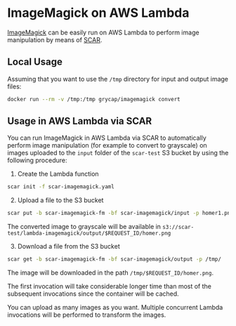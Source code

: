 # ImageMagick on AWS Lambda

[ImageMagick](https://www.imagemagick.org/) can be easily run on AWS Lambda to perform image manipulation by means of [SCAR](https://github.com/grycap/scar).

## Local Usage
Assuming that you want to use the `/tmp` directory for input and output image files:

```sh
docker run --rm -v /tmp:/tmp grycap/imagemagick convert 
```

## Usage in AWS Lambda via SCAR

You can run ImageMagick in AWS Lambda via SCAR to automatically perform image manipulation (for example to convert to grayscale) on images uploaded to the `input` folder of the `scar-test` S3 bucket by using the following procedure:

1. Create the Lambda function

```sh
scar init -f scar-imagemagick.yaml
```

2. Upload a file to the S3 bucket

```sh
scar put -b scar-imagemagick-fm -bf scar-imagemagick/input -p homer1.png
```

The converted image to grayscale will be available in `s3://scar-test/lambda-imagemagick/output/$REQUEST_ID/homer.png`

3. Download a file from the S3 bucket
```sh
scar get -b scar-imagemagick-fm -bf scar-imagemagick/output -p /tmp/
```

The image will be downloaded in the path `/tmp/$REQUEST_ID/homer.png`.

The first invocation will take considerable longer time than most of the subsequent invocations since the container will be cached.

You can upload as many images as you want. Multiple concurrent Lambda invocations will be performed to transform the images.